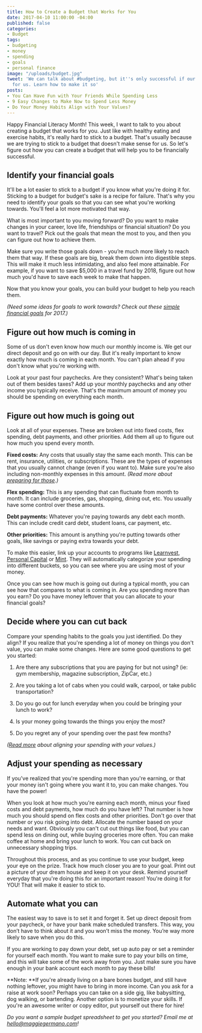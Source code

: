 ```yaml
---
title: How to Create a Budget that Works for You
date: 2017-04-10 11:00:00 -04:00
published: false
categories:
- Budget
tags:
- budgeting
- money
- spending
- goals
- personal finance
image: "/uploads/budget.jpg"
tweet: 'We can talk about #budgeting, but it''s only successful if our #budget works
  for us. Learn how to make it so'
posts:
- You Can Have Fun with Your Friends While Spending Less
- 9 Easy Changes to Make Now to Spend Less Money
- Do Your Money Habits Align with Your Values?
---
```


Happy Financial Literacy Month! This week, I want to talk to you about creating a budget that works for you. Just like with healthy eating and exercise habits, it's really hard to stick to a budget. That's usually because we are trying to stick to a budget that doesn't make sense for us. So let's figure out how you can create a budget that will help you to be financially successful.

## Identify your financial goals

It'll be a lot easier to stick to a budget if you know what you're doing it for. Sticking to a budget for budget's sake is a recipe for failure. That's why you need to identify your goals so that you can see what you're working towards. You'll feel a lot more motivated that way.

What is most important to you moving forward? Do you want to make changes in your career, love life, friendships or financial situation? Do you want to travel? Pick out the goals that mean the most to you, and then you can figure out how to achieve them.

Make sure you write those goals down - you’re much more likely to reach them that way. If these goals are big, break them down into digestible steps. This will make it much less intimidating, and also feel more attainable. For example, if you want to save $5,000 in a travel fund by 2018, figure out how much you'd have to save each week to make that happen.

Now that you know your goals, you can build your budget to help you reach them.

*(Need some ideas for goals to work towards? Check out these [simple financial goals](https://www.maggiegermano.com/blog/3-easy-financial-goals-for-2017/) for 2017.)*

## Figure out how much is coming in

Some of us don't even know how much our monthly income is. We get our direct deposit and go on with our day. But it's really important to know exactly how much is coming in each month. You can't plan ahead if you don't know what you're working with.

Look at your past four paychecks. Are they consistent? What's being taken out of them besides taxes? Add up your monthly paychecks and any other income you typically receive. That's the maximum amount of money you should be spending on everything each month.

## Figure out how much is going out

Look at all of your expenses. These are broken out into fixed costs, flex spending, debt payments, and other priorities. Add them all up to figure out how much you spend every month.

**Fixed costs:** Any costs that usually  stay the same each month. This can be rent, insurance, utilities, or subscriptions. These are the types of expenses that you usually cannot change (even if you want to). Make sure you're also including non-monthly expenses in this amount. *(Read more about [preparing for those](https://www.maggiegermano.com/blog/prepare-for-non-monthly-expenses).)*

**Flex spending:** This is any spending that can fluctuate from month to month. It can include groceries, gas, shopping, dining out, etc.  You usually have some control over these amounts.

**Debt payments:** Whatever you're paying towards any debt each month. This can include credit card debt, student loans, car payment, etc.

**Other priorities:** This amount is anything you're putting towards other goals, like savings or paying extra towards your debt.

To make this easier, link up your accounts to programs like [Learnvest](https://track.flexlinkspro.com/a.ashx?foid=1098290.41787083&foc=1&fot=9999&fos=1), [Personal Capital](https://track.flexlinkspro.com/a.ashx?foid=1098290.2107475&foc=2&fot=9999&fos=1) or [Mint](www.mint.com). They will automatically categorize your spending into different buckets, so you can see where you are using most of your money.

Once you can see how much is going out during a typical month, you can see how that compares to what is coming in. Are you spending more than you earn? Do you have money leftover that you can allocate to your financial goals?

## Decide where you can cut back

Compare your spending habits to the goals you just identified. Do they align? If you realize that you're spending a lot of money on things you don't value, you can make some changes.  Here are some good questions to get you started:

1. Are there any subscriptions that you are paying for but not using? (ie: gym membership, magazine subscription, ZipCar, etc.)

2. Are you taking a lot of cabs when you could walk, carpool, or take public transportation?

3. Do you go out for lunch everyday when you could be bringing your lunch to work?

4. Is your money going towards the things you enjoy the most?

5. Do you regret any of your spending over the past few months?

*([Read more](https://www.maggiegermano.com/blog/do-your-habits-and-values-align/) about aligning your spending with your values.)*

## Adjust your spending as necessary

If you've realized that you're spending more than you're earning, or that your money isn't going where you want it to, you can make changes. You have the power!

When you look at how much you're earning each month, minus your fixed costs and debt payments, how much do you have left? That number is how much you should spend on flex costs and other priorities. Don't go over that number or you risk going into debt. Allocate the number based on your needs and want. Obviously you can't cut out things like food, but you can spend less on dining out, while buying groceries more often. You can make coffee at home and bring your lunch to work. You can cut back on unnecessary shopping trips. 

Throughout this process, and as you continue to use your budget, keep your eye on the prize. Track how much closer you are to your goal. Print out a picture of your dream house and keep it on your desk. Remind yourself everyday that you're doing this for an important reason! You're doing it for YOU! That will make it easier to stick to.

## Automate what you can

The easiest way to save is to set it and forget it. Set up direct deposit from your paycheck, or have your bank make scheduled transfers. This way, you don’t have to think about it and you won’t miss the money. You’re way more likely to save when you do this.

If you are working to pay down your debt, set up auto pay or set a reminder for yourself each month. You want to make sure to pay your bills on time, and this will take some of the work away from you. Just make sure you have enough in your bank account each month to pay these bills!

**Note: **If you're already living on a bare bones budget, and still have nothing leftover, you might have to bring in more income. Can you ask for a raise at work soon? Perhaps you can take on a side gig, like babysitting, dog walking, or bartending. Another option is to monetize your skills. If you're an awesome writer or copy editor, put yourself out there for hire!

*Do you want a sample budget spreadsheet to get you started? Email me at hello@maggiegermano.com!*